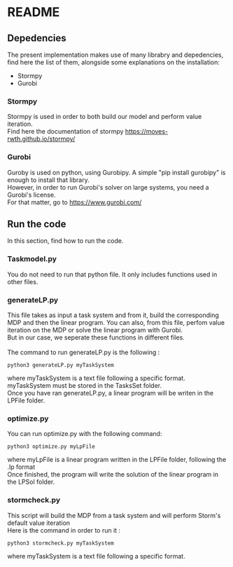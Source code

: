 # README

## Depedencies

The present implementation makes use of many librabry and depedencies, find here the list of them, alongside some explanations on the installation:

- Stormpy
- Gurobi

### Stormpy

Stormpy is used in order to both build our model and perform value iteration. <br />
Find here the documentation of stormpy https://moves-rwth.github.io/stormpy/

### Gurobi

Guroby is used on python, using Gurobipy. A simple "pip install gurobipy" is enough to install that library. <br />
However, in order to run Gurobi's solver on large systems, you need a Gurobi's license. <br />
For that matter, go to https://www.gurobi.com/

## Run the code

In this section, find how to run the code. 

### Taskmodel.py

You do not need to run that python file. It only includes functions used in other files.

### generateLP.py

This file takes as input a task system and from it, build the corresponding MDP and then the linear program. You can also, from this file, perfom value iteration on the MDP or solve the linear program with Gurobi. <br />
But in our case, we seperate these functions in different files. <br />
<br />
The command to run generateLP.py is the following : <br />
```
python3 generateLP.py myTaskSystem
```
where myTaskSystem is a text file following a specific format. <br />
myTaskSystem must be stored in the TasksSet folder. <br />
Once you have ran generateLP.py, a linear program will be writen in the LPFile folder. 

### optimize.py

You can run optimize.py with the following command:
```
python3 optimize.py myLpFile
```
where myLpFile is a linear program written in the LPFile folder, following the .lp format <br />
Once finished, the program will write the solution of the linear program in the LPSol folder.

### stormcheck.py

This script will build the MDP from a task system and will perform Storm's default value iteration <br />
Here is the command in order to run it :
```
python3 stormcheck.py myTaskSystem
```
where myTaskSystem is a text file following a specific format. <br />
